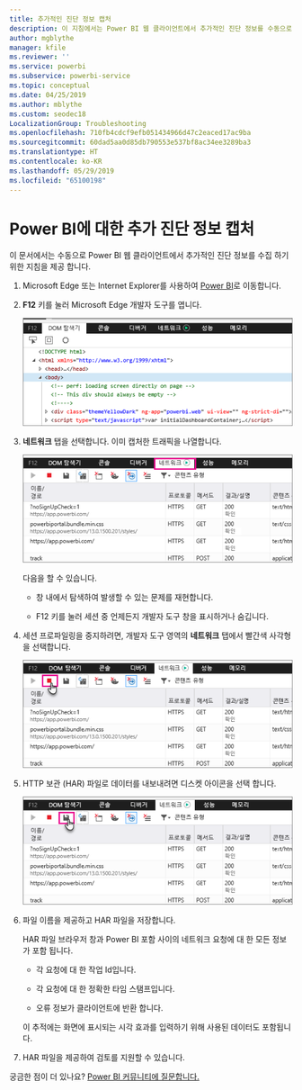 ```yaml
---
title: 추가적인 진단 정보 캡처
description: 이 지침에서는 Power BI 웹 클라이언트에서 추가적인 진단 정보를 수동으로 수집하기 위한 두 가지 가능한 옵션을 제공합니다.
author: mgblythe
manager: kfile
ms.reviewer: ''
ms.service: powerbi
ms.subservice: powerbi-service
ms.topic: conceptual
ms.date: 04/25/2019
ms.author: mblythe
ms.custom: seodec18
LocalizationGroup: Troubleshooting
ms.openlocfilehash: 710fb4cdcf9efb051434966d47c2eaced17ac9ba
ms.sourcegitcommit: 60dad5aa0d85db790553e537bf8ac34ee3289ba3
ms.translationtype: HT
ms.contentlocale: ko-KR
ms.lasthandoff: 05/29/2019
ms.locfileid: "65100198"
---
```

# <a name="capture-additional-diagnostic-information-for-power-bi"></a>Power BI에 대한 추가 진단 정보 캡처

이 문서에서는 수동으로 Power BI 웹 클라이언트에서 추가적인 진단 정보를 수집 하기 위한 지침을 제공 합니다.

1. Microsoft Edge 또는 Internet Explorer를 사용하여 [Power BI](https://app.powerbi.com)로 이동합니다.

1. **F12** 키를 눌러 Microsoft Edge 개발자 도구를 엽니다.

   ![Microsoft Edge 개발자 스크린 샷 도구 요소 탭입니다.](media/service-admin-capturing-additional-diagnostic-information-for-power-bi/edge-developer-tools.png)

1. **네트워크** 탭을 선택합니다. 이미 캡처한 트래픽을 나열합니다.

   ![Microsoft Edge 개발자 스크린 샷 도구 네트워크 탭입니다.](media/service-admin-capturing-additional-diagnostic-information-for-power-bi/edge-network-tab.png)

    다음을 할 수 있습니다.

    * 창 내에서 탐색하여 발생할 수 있는 문제를 재현합니다.

    * F12 키를 눌러 세션 중 언제든지 개발자 도구 창을 표시하거나 숨깁니다.

1. 세션 프로파일링을 중지하려면, 개발자 도구 영역의 **네트워크** 탭에서 빨간색 사각형을 선택합니다.

   ![중지 단추에서 호출 하 여 Microsoft Edge 개발자 스크린 샷 도구 네트워크 탭 합니다.](media/service-admin-capturing-additional-diagnostic-information-for-power-bi/edge-network-tab-stop.png)

1. HTTP 보관 (HAR) 파일로 데이터를 내보내려면 디스켓 아이콘을 선택 합니다.

   ![디스켓 아이콘의 설명선이 있는 Microsoft Edge 개발자 스크린 샷 도구 네트워크 탭 합니다.](media/service-admin-capturing-additional-diagnostic-information-for-power-bi/edge-network-tab-save.png)

1. 파일 이름을 제공하고 HAR 파일을 저장합니다.

    HAR 파일 브라우저 창과 Power BI 포함 사이의 네트워크 요청에 대 한 모든 정보가 포함 됩니다.

    * 각 요청에 대 한 작업 Id입니다.

    * 각 요청에 대 한 정확한 타임 스탬프입니다.

    * 오류 정보가 클라이언트에 반환 합니다.

    이 추적에는 화면에 표시되는 시각 효과를 입력하기 위해 사용된 데이터도 포함됩니다.

1. HAR 파일을 제공하여 검토를 지원할 수 있습니다.

궁금한 점이 더 있나요? [Power BI 커뮤니티에 질문합니다.](http://community.powerbi.com/)
